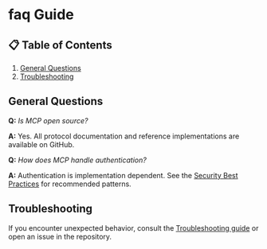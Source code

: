 # faq Guide

## 📋 Table of Contents
1. [General Questions](#general-questions)
2. [Troubleshooting](#troubleshooting)

## General Questions
**Q:** *Is MCP open source?*

**A:** Yes. All protocol documentation and reference implementations are
available on GitHub.

**Q:** *How does MCP handle authentication?*

**A:** Authentication is implementation dependent. See the
[Security Best Practices](security.md) for recommended patterns.

## Troubleshooting
If you encounter unexpected behavior, consult the
[Troubleshooting guide](troubleshooting.md) or open an issue in the repository.
